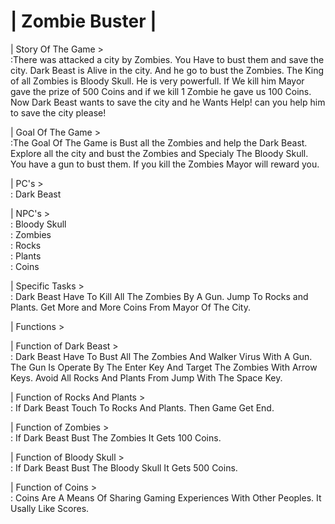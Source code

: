 # | Zombie Buster |

| Story Of The Game >                                                                                                                                                           
:There was attacked a city by Zombies. You Have to bust them and save the city. Dark Beast is Alive in the city. And he go to bust the Zombies. The King of all Zombies is Bloody Skull. He is very powerfull. If We kill him Mayor gave the prize of 500 Coins and if we kill 1 Zombie he gave us 100 Coins. Now Dark Beast wants to save the city and he Wants Help! can you help him to save the city please!                                                                                                                           

| Goal Of The Game >                                                                                                                                                             
:The Goal Of The Game is Bust all the Zombies and help the Dark Beast. Explore all the city and bust the Zombies and Specialy The Bloody Skull. You have a gun to bust them. If you kill the Zombies Mayor will reward you.                                                                                                                                     

| PC's >                                                                                                                                                                         
: Dark Beast                                                                                                                                                                     

| NPC's >                                                                                                                                                                       
: Bloody Skull                                                                                                                                                                   
: Zombies                                                                                                                                                                       
: Rocks                                                                                                                                                                         
: Plants                                                                                                                                                                         
: Coins                                                                                                                                                                         

| Specific Tasks >                                                                                                                                                               
: Dark Beast Have To Kill All The Zombies By A Gun. Jump To Rocks and Plants. Get More and More Coins From Mayor Of The City.                                                   

| Functions >                                                                                                                                                                   

| Function of Dark Beast >                                                                                                                                                       
: Dark Beast Have To Bust All The Zombies And Walker Virus With A Gun. The Gun Is Operate By The Enter Key And Target The Zombies With Arrow Keys. Avoid All Rocks And Plants From Jump With The Space Key.                                                                                                                                                   

| Function of Rocks And Plants >                                                                                                                                                 
: If Dark Beast Touch To Rocks And Plants. Then Game Get End.                                                                                                                   

| Function of Zombies >                                                                                                                                                         
: If Dark Beast Bust The Zombies It Gets 100 Coins.                                                                                                                             

| Function of Bloody Skull >                                                                                                                                                     
: If Dark Beast Bust The Bloody Skull It Gets 500 Coins.                                                                                                                         

| Function of Coins >                                                                                                                                                           
: Coins Are A Means Of Sharing Gaming Experiences With Other Peoples. It Usally Like Scores.
